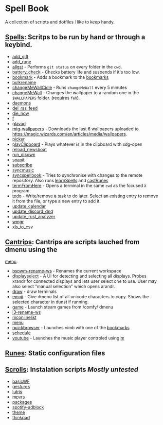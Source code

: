 # Spell Book
 A collection of scripts and dotfiles I like to keep handy.


## [Spells](./spells/): Scritps to be run by hand or through a keybind.

 - [add_gift](./spells/add_gift.spell)
 - [add_rune](./spells/add_rune.spell)
 - [allgst](./spells/allgst.spell) - Performs `git status` on every folder in the `cwd`.
 - [battery_check](./spells/battery_check.spell) - Checks battery life and suspends if it's too low.
 - [bookmark](./spells/bookmark.spell) - Adds a bookmark to the [bookmarks](./runes/bookmarks)
 - [bulkrename](./spells/bulkrename.spell)
 - [changeMeWallCicle](./spells/changeMeWallCicle.spell) - Runs `changeMeWall` every 5 minutes
 - [changeMeWall](./spells/changeMeWall.spell) - Changes the wallpaper to a random one in the `$WALLPAPERS` folder. (requires `feh`).
 - [daemons](./spells/daemons.spell)
 - [del_rss_feed](./spells/del_rss_feed.spell)
 - [die_now](./spells/die_now.spell)
 - [f](./spells/f.spell)
 - [glavad](./spells/glavad.spell)
 - [mtg-wallpapers](./spells/mtg-wallpapers.spell) - Downloads the last 6 wallpapers uploaded to https://magic.wizards.com/en/articles/media/wallpapers.
 - [picker](./spells/picker.spell)
 - [playClipboard](./spells/playClipboard.spell) - Plays whatever is in the clipboard with xdg-open
 - [reload_newsboat](./spells/reload_newsboat.spell)
 - [run_disown](./spells/run_disown.spell)
 - [snapit](./spells/snapit.spell)
 - [subscribe](./spells/subscribe.spell)
 - [syncmusic](./spells/syncmusic.spell)
 - [syncspellbook](./spells/syncspellbook.spell) - Tries to synchronise with changes to the remote repository. Also runs [learnSpells](./learnSpells.sh) and [castRunes](./castRunes.sh)
 - [termFromHere](./spells/termFromHere.spell) - Opens a terminal in the same `cwd` as the focused `X` program.
 - [todo](./spells/todo.spell) - Write/remove a task to do later.  Select an existing entry to remove it from the file, or type a new entry to add it.
 - [update_calendar](./spells/update_calendar.spell)
 - [update_discord_dnd](./spells/update_discord_dnd.spell)
 - [update_rust_analyzer](./spells/update_rust_analyzer.spell)
 - [wmgr](./spells/wmgr.spell)
 - [xls_to_csv](./spells/xls_to_csv.spell)

## [Cantrips](./cantrips/): Cantrips are scripts lauched from dmenu using the
[menu](./cantrips/menu.sh).

 - [bspwm-rename-ws](./cantrips/bspwm-rename-ws.sh) - Renames the current workspace
 - [displayselect](./cantrips/displayselect.sh) - A UI for detecting and selecting all displays. Probes xrandr for connected displays and lets user select one to use. User may also select "manual selection" which opens arandr.
 - [draw](./cantrips/draw.sh) - draw terminals
 - [emoji](./cantrips/emoji.sh) - Give dmenu list of all unicode characters to copy. Shows the selected character in dunst if running.
 - [game](./cantrips/game.sh) - Launch steam games from /comfy/ dmenu
 - [i3-rename-ws](./cantrips/i3-rename-ws.sh)
 - [mconlinelist](./cantrips/mconlinelist.sh)
 - [menu](./cantrips/menu.sh)
 - [quickbrowser](./cantrips/quickbrowser.sh) - Launches vimb with one of the [bookmarks](./library/bookmarks)
 - [schedule](./cantrips/schedule.sh)
 - [youtube](./cantrips/youtube.sh) - Launches the music player controled using [m](./spells/m.spell)

## [Runes](./runes/): Static configuration files


## [Scrolls](./scrolls/): Instalation scripts *Mostly untested*

 - [basicWF](./scrolls/basicWF.sh)
 - [gestures](./scrolls/gestures.sh)
 - [lutris](./scrolls/lutris.sh)
 - [mpvrs](./scrolls/mpvrs.sh)
 - [packages](./scrolls/packages.sh)
 - [spotify-adblock](./scrolls/spotify-adblock.sh)
 - [theme](./scrolls/theme.sh)
 - [thinkpad](./scrolls/thinkpad.sh)
